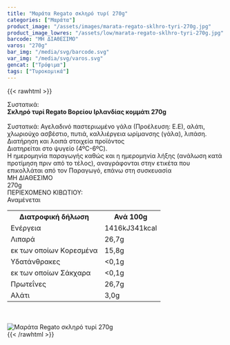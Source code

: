 ```yaml
---
title: "Μαράτα Regato σκληρό τυρί 270g"
categories: ["Μαράτα"]
product_image: "/assets/images/marata-regato-sklhro-tyri-270g.jpg"
product_image_lowres: "/assets/low/marata-regato-sklhro-tyri-270g.jpg"
barcode: "ΜΗ ΔΙΑΘΕΣΙΜΟ"
varos: "270g"
bar_img: "/media/svg/barcode.svg"
var_img: "/media/svg/varos.svg"
gencat: ["Τρόφιμα"]
tags: ["Τυροκομικά"]
---
```

{{< rawhtml >}}

<div class="sload342"><div class="product"><div id="sistatika">Συστατικά:</div><div class="alltext"><b>Σκληρό τυρί Regato Βορείου Ιρλανδίας κομμάτι 270g</b><br><br>Συστατικά: Αγελαδινό παστεριωμένο γάλα (Προέλευση: Ε.Ε), αλάτι, χλωριούχο ασβέστιο, πυτιά, καλλιέργεια ωρίμανσης (γάλα), λιπάση.</div><div id="loipa">Διατήρηση και λοιπά στοιχεία προϊόντος</div><div class="alltext">Διατηρείται στο ψυγείο (4ºC-6ºC).<br>Η ημερομηνία παραγωγής καθώς και η ημερομηνία λήξης (ανάλωση κατά προτίμηση πριν από το τέλος), αναγράφονται στην ετικέτα που επικολλάται από τον Παραγωγό, επάνω στη συσκευασία</div><div id="barcode"><div id="barimage1"></div><span id="bartext">ΜΗ ΔΙΑΘΕΣΙΜΟ</span></div><div id="varos"><div id="varosimage1"></div><span id="varostext">270g</span></div><div id="kivotio">ΠΕΡΙΕΧΟΜΕΝΟ ΚΙΒΩΤΙΟΥ:<br>Αναμένεται</div><div class="tabout"><table id="diatable"><tbody><tr><th>Διατροφική δήλωση</th><th>Ανά 100g</th></tr><tr><td class="texr2">Ενέργεια</td><td class="texr">1416kJ341kcal</td></tr><tr><td class="texr2">Λιπαρά</td><td class="texr">26,7g</td></tr><tr><td class="gray">εκ των οποίων Kορεσμένα</td><td class="gray2">15,8g</td></tr><tr><td class="texr2">Υδατάνθρακες</td><td class="texr">&lt;0,1g</td></tr><tr><td class="gray">εκ των οποίων Σάκχαρα</td><td class="gray2">&lt;0,1g</td></tr><tr><td class="texr2">Πρωτεΐνες</td><td class="texr">26,7g</td></tr><tr><td class="texr2">Αλάτι</td><td class="texr">3,0g</td></tr></tbody></table></div><br><br><div class="pimg"><img alt="Μαράτα Regato σκληρό τυρί 270g" title="Μαράτα Regato σκληρό τυρί 270g" src="/assets/images/marata-regato-sklhro-tyri-270g.jpg"></div></div></div>
{{< /rawhtml >}}



